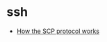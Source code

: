 # ssh

- [How the SCP protocol works ](https://web.archive.org/web/20170215184048/https://blogs.oracle.com/janp/entry/how_the_scp_protocol_works)

